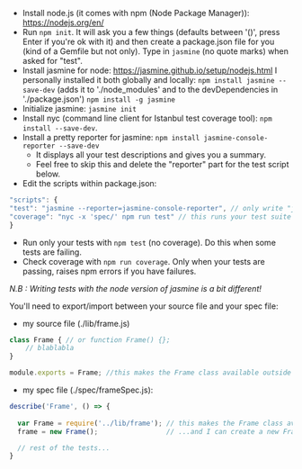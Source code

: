 - Install node.js (it comes with npm (Node Package Manager)): https://nodejs.org/en/
- Run `npm init`. It will ask you a few things (defaults between '()', press Enter if you're ok with it) and then create a package.json file for you (kind of a Gemfile but not only).
Type in `jasmine` (no quote marks) when asked for "test".
- Install jasmine for node: https://jasmine.github.io/setup/nodejs.html
    I personally installed it both globally and locally:
    `npm install jasmine --save-dev` (adds it to './node_modules' and to the devDependencies in './package.json')
    `npm install -g jasmine`
- Initialize jasmine: `jasmine init`
- Install nyc (command line client for Istanbul test coverage tool): `npm install --save-dev`.
- Install a pretty reporter for jasmine: `npm install jasmine-console-reporter --save-dev`
    - It displays all your test descriptions and gives you a summary.
    - Feel free to skip this and delete the "reporter" part for the test script below.
- Edit the scripts within package.json:

```javascript
"scripts": {
"test": "jasmine --reporter=jasmine-console-reporter", // only write "jasmine" as a value if you skipped the previous step.
"coverage": "nyc -x 'spec/' npm run test" // this runs your test suite and adds code coverage report(excluding your spec files).
}
```
- Run only your tests with `npm test` (no coverage). Do this when some tests are failing.
- Check coverage with `npm run coverage`. Only when your tests are passing, raises npm errors if you have failures.

*N.B : Writing tests with the node version of jasmine is a bit different!*

You'll need to export/import between your source file and your spec file:
- my source file (./lib/frame.js)
```javascript
class Frame { // or function Frame() {};
    // blablabla
}

module.exports = Frame; //this makes the Frame class available outside of the file.
```

- my spec file (./spec/frameSpec.js):
```javascript
describe('Frame', () => {
    
  var Frame = require('../lib/frame'); // this makes the Frame class available in my tests...
  frame = new Frame();                 // ...and I can create a new Frame object.

  // rest of the tests...
}
```
